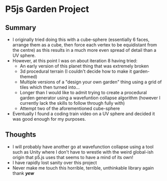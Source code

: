 # P5js Garden Project

## Summary

- I originally tried doing this with a cube-sphere (essentially 6 faces, arrange them as a cube, then force each vertex to be equidistant from the centre)
as this results in a much more even spread of detail than a UV sphere.
- However, at this point I was on about iteration 8 having tried:
    - An early version of this planet thing that was extremely broken
    - 3d procedural terrain (I couldn't decide how to make it garden-themed)
    - Multiple versions of a "design your own garden" thing using a grid of tiles which then turned into...
    - Longer than I would like to admit trying to create a procedural garden generator using a wavefuntion collapse algorithm (however I currently lack the skills to follow through fully with)
    - Attempt two of the aforementioned cube-sphere
- Eventually I found a coding train video on a UV sphere and decided it was good enough for my purposes.

## Thoughts

- I will probably have another go at wavefunction collapse using a tool such as Unity where I don't have to wrestle with the weird global-ish origin that p5.js uses that seems to have a mind of its own!
- I have rapidly lost sanity over this project
- Never make me touch this horrible, terrible, unthinkable library again thank ***yew***
